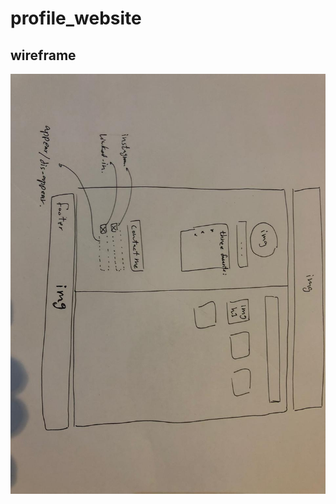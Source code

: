 # profile_website

## wireframe
![wireframe paper](https://github.com/marrr00/profile_website/blob/master/wireframe.jpg)
